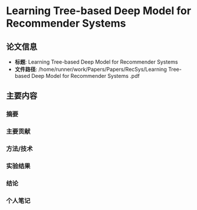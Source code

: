# Learning Tree-based Deep Model for Recommender Systems 

## 论文信息
- **标题**: Learning Tree-based Deep Model for Recommender Systems 
- **文件路径**: /home/runner/work/Papers/Papers/RecSys/Learning Tree-based Deep Model for Recommender Systems .pdf

## 主要内容

### 摘要


### 主要贡献


### 方法/技术


### 实验结果


### 结论


### 个人笔记


